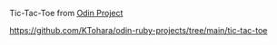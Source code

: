 Tic-Tac-Toe from [Odin Project](https://www.theodinproject.com/lessons/ruby-tic-tac-toe)

https://github.com/KTohara/odin-ruby-projects/tree/main/tic-tac-toe